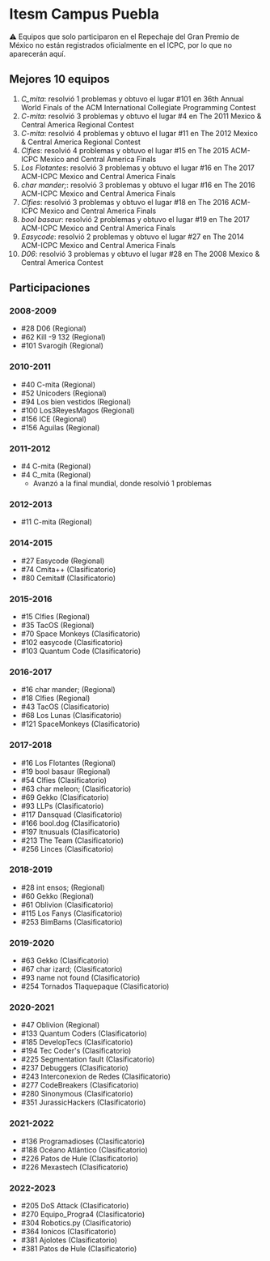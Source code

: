 # Itesm Campus Puebla

:warning: Equipos que solo participaron en el Repechaje del Gran Premio de México no están registrados oficialmente en el ICPC, por lo que no aparecerán aquí.

## Mejores 10 equipos

1. _C_mita_: resolvió 1 problemas y obtuvo el lugar #101 en 36th Annual World Finals of the ACM International Collegiate Programming Contest
1. _C-mita_: resolvió 3 problemas y obtuvo el lugar #4 en The 2011 Mexico & Central America Regional Contest
1. _C-mita_: resolvió 4 problemas y obtuvo el lugar #11 en The 2012 Mexico & Central America Regional Contest
1. _Clfies_: resolvió 4 problemas y obtuvo el lugar #15 en The 2015 ACM-ICPC Mexico and Central America Finals
1. _Los Flotantes_: resolvió 3 problemas y obtuvo el lugar #16 en The 2017 ACM-ICPC Mexico and Central America Finals
1. _char mander;_: resolvió 3 problemas y obtuvo el lugar #16 en The 2016 ACM-ICPC Mexico and Central America Finals
1. _Clfies_: resolvió 3 problemas y obtuvo el lugar #18 en The 2016 ACM-ICPC Mexico and Central America Finals
1. _bool basaur_: resolvió 2 problemas y obtuvo el lugar #19 en The 2017 ACM-ICPC Mexico and Central America Finals
1. _Easycode_: resolvió 2 problemas y obtuvo el lugar #27 en The 2014 ACM-ICPC Mexico and Central America Finals
1. _D06_: resolvió 3 problemas y obtuvo el lugar #28 en The 2008 Mexico & Central America Contest

## Participaciones

### 2008-2009

- #28 D06 (Regional)
- #62 Kill -9 132 (Regional)
- #101 Svarogih (Regional)

### 2010-2011

- #40 C-mita (Regional)
- #52 Unicoders (Regional)
- #94 Los bien vestidos (Regional)
- #100 Los3ReyesMagos (Regional)
- #156 ICE (Regional)
- #156 Aguilas (Regional)

### 2011-2012

- #4 C-mita (Regional)
- #4 C_mita (Regional)
  - Avanzó a la final mundial, donde resolvió 1 problemas

### 2012-2013

- #11 C-mita (Regional)

### 2014-2015

- #27 Easycode (Regional)
- #74 Cmita++ (Clasificatorio)
- #80 Cemita# (Clasificatorio)

### 2015-2016

- #15 Clfies (Regional)
- #35 TacOS (Regional)
- #70 Space Monkeys (Clasificatorio)
- #102 easycode (Clasificatorio)
- #103 Quantum Code (Clasificatorio)

### 2016-2017

- #16 char mander; (Regional)
- #18 Clfies (Regional)
- #43 TacOS (Clasificatorio)
- #68 Los Lunas (Clasificatorio)
- #121 SpaceMonkeys (Clasificatorio)

### 2017-2018

- #16 Los Flotantes (Regional)
- #19 bool basaur (Regional)
- #54 Clfies (Clasificatorio)
- #63 char meleon; (Clasificatorio)
- #69 Gekko (Clasificatorio)
- #93 LLPs (Clasificatorio)
- #117 Dansquad (Clasificatorio)
- #166 bool.dog (Clasificatorio)
- #197 Itnusuals (Clasificatorio)
- #213 The Team (Clasificatorio)
- #256 Linces (Clasificatorio)

### 2018-2019

- #28 int ensos; (Regional)
- #60 Gekko (Regional)
- #61 Oblivion (Clasificatorio)
- #115 Los Fanys (Clasificatorio)
- #253 BimBams (Clasificatorio)

### 2019-2020

- #63 Gekko (Clasificatorio)
- #67 char izard; (Clasificatorio)
- #93 name not found (Clasificatorio)
- #254 Tornados Tlaquepaque (Clasificatorio)

### 2020-2021

- #47 Oblivion (Regional)
- #133 Quantum Coders (Clasificatorio)
- #185 DevelopTecs (Clasificatorio)
- #194 Tec Coder's (Clasificatorio)
- #225 Segmentation fault (Clasificatorio)
- #237 Debuggers (Clasificatorio)
- #243 Interconexion de Redes (Clasificatorio)
- #277 CodeBreakers (Clasificatorio)
- #280 Sinonymous (Clasificatorio)
- #351 JurassicHackers (Clasificatorio)

### 2021-2022

- #136 Programadioses (Clasificatorio)
- #188 Océano Atlántico (Clasificatorio)
- #226 Patos de Hule (Clasificatorio)
- #226 Mexastech (Clasificatorio)

### 2022-2023

- #205 DoS Attack (Clasificatorio)
- #270 Equipo_Progra4 (Clasificatorio)
- #304 Robotics.py (Clasificatorio)
- #364 Ionicos (Clasificatorio)
- #381 Ajolotes (Clasificatorio)
- #381 Patos de Hule (Clasificatorio)



